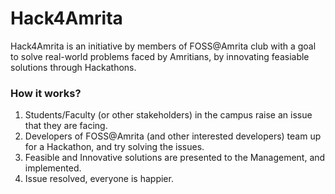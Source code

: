 # Hack4Amrita
Hack4Amrita is an initiative by members of FOSS@Amrita club with a goal to solve real-world problems faced by Amritians, by innovating feasiable solutions through Hackathons. 

### How it works?
1. Students/Faculty (or other stakeholders) in the campus raise an issue that they are facing.
2. Developers of FOSS@Amrita (and other interested developers) team up for a Hackathon, and try solving the issues.
3. Feasible and Innovative solutions are presented to the Management, and implemented.
4. Issue resolved, everyone is happier.
